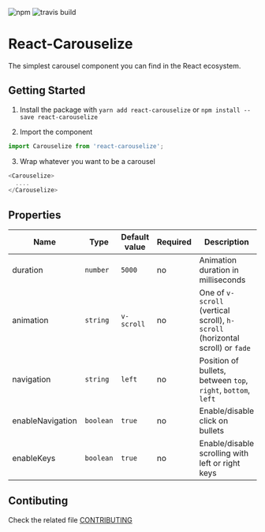 ![npm](https://img.shields.io/npm/v/react-carouselize.svg)
![travis build](https://travis-ci.org/one89/react-carouselize.svg?branch=master)
<!-- ![Coveralls github branch](https://img.shields.io/coveralls/github/one89/react-carouselize/master.svg) -->

# React-Carouselize

The simplest carousel component you can find in the React ecosystem.

## Getting Started

1. Install the package with `yarn add react-carouselize` or `npm install --save react-carouselize`

2. Import the component
```javascript
import Carouselize from 'react-carouselize';
```
3. Wrap whatever you want to be a carousel
```javascript
<Carouselize>
  ....
</Carouselize>
```

## Properties
| Name | Type | Default value | Required | Description |
| ---- | ---- | ------------- | -------- | ----------- |
| duration | `number` | `5000` | no | Animation duration in milliseconds |
| animation | `string` | `v-scroll` | no | One of `v-scroll` (vertical scroll), `h-scroll` (horizontal scroll) or `fade` |
| navigation | `string` | `left` | no | Position of bullets, between `top`, `right`, `bottom`, `left` |
| enableNavigation | `boolean` | `true` | no | Enable/disable click on bullets |
| enableKeys | `boolean` | `true` | no | Enable/disable scrolling with left or right keys |

## Contibuting
Check the related file [CONTRIBUTING](https://github.com/one89/react-carouselize/blob/master/CONTRIBUTING.md)
